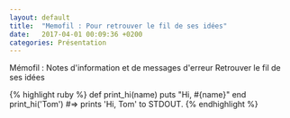 ```yaml
---
layout: default
title:  "Memofil : Pour retrouver le fil de ses idées"
date:   2017-04-01 00:09:36 +0200
categories: Présentation
---
```


Mémofil : Notes d'information et de messages d'erreur
Retrouver le fil de ses idées

{% highlight ruby %}
def print_hi(name)
  puts "Hi, #{name}"
end
print_hi('Tom')
#=> prints 'Hi, Tom' to STDOUT.
{% endhighlight %}

